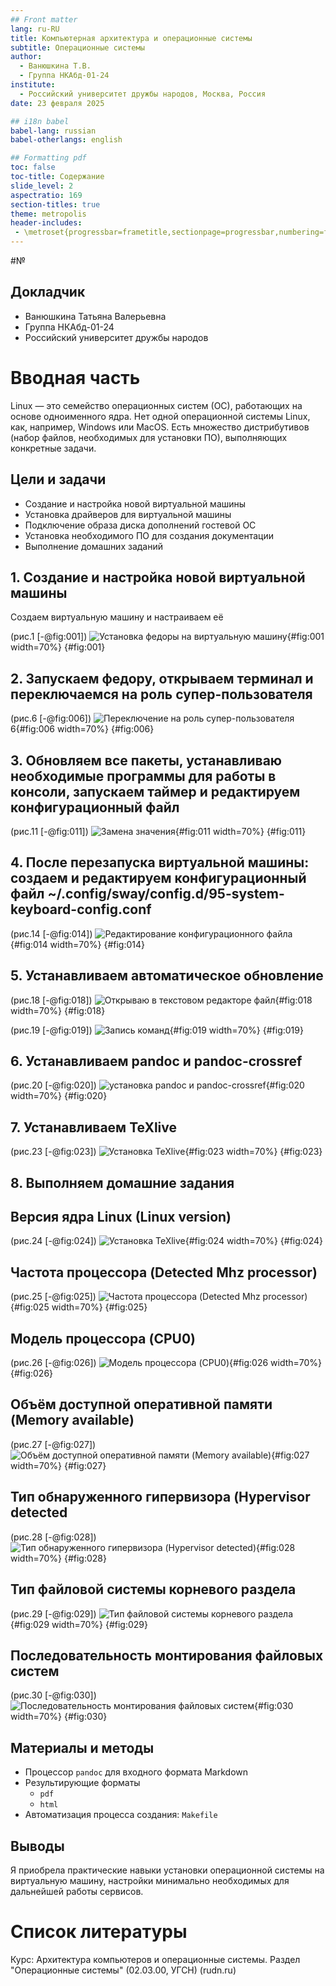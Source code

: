 ```yaml
---
## Front matter
lang: ru-RU
title: Компьютерная архитектура и операционные системы
subtitle: Операционные системы
author:
  - Ванюшкина Т.В.
  - Группа НКАбд-01-24
institute:
  - Российский университет дружбы народов, Москва, Россия
date: 23 февраля 2025

## i18n babel
babel-lang: russian
babel-otherlangs: english

## Formatting pdf
toc: false
toc-title: Содержание
slide_level: 2
aspectratio: 169
section-titles: true
theme: metropolis
header-includes:
 - \metroset{progressbar=frametitle,sectionpage=progressbar,numbering=fraction}
---
```


#№ 

## Докладчик


  * Ванюшкина Татьяна Валерьевна
  * Группа НКАбд-01-24
  * Российский университет дружбы народов


# Вводная часть

Linux — это семейство операционных систем (ОС), работающих на основе одноименного ядра. Нет одной операционной системы Linux, как, например, Windows или MacOS. Есть множество дистрибутивов (набор файлов, необходимых для установки ПО), выполняющих конкретные задачи.

## Цели и задачи

- Создание и настройка новой виртуальной машины
- Установка драйверов для виртуальной машины
- Подключение образа диска дополнений гостевой ОС
- Установка необходимого ПО для создания документации
- Выполнение домашних заданий

## 1. Создание и настройка новой виртуальной машины 

Создаем виртуальную машину и настраиваем её

(рис.1 [-@fig:001])
![Установка федоры на виртуальную машину](image/1){#fig:001 width=70%}
{#fig:001}

## 2. Запускаем федору, открываем терминал и переключаемся на роль супер-пользователя 

(рис.6 [-@fig:006])
![Переключение на роль супер-пользователя](image/)6{#fig:006 width=70%}
{#fig:006}

## 3. Обновляем все пакеты, устанавливаю необходимые программы для работы в консоли, запускаем таймер и редактируем конфигурационный файл

(рис.11 [-@fig:011])
![Замена значения ](image/11){#fig:011 width=70%}
{#fig:011}

## 4. После перезапуска виртуальной машины: создаем и редактируем конфигурационный файл ~/.config/sway/config.d/95-system-keyboard-config.conf

(рис.14 [-@fig:014])
![Редактирование конфигурационного файла](image/14){#fig:014 width=70%}
{#fig:014}

## 5. Устанавливаем автоматическое обновление

(рис.18 [-@fig:018])
![Открываю в текстовом редакторе файл](image/18){#fig:018 width=70%}
{#fig:018}

(рис.19 [-@fig:019])
![Запись команд](image/19){#fig:019 width=70%}
{#fig:019}

## 6. Устанавливаем pandoc и pandoc-crossref

(рис.20 [-@fig:020])
![установка pandoc и pandoc-crossref](image/20){#fig:020 width=70%}
{#fig:020}

## 7. Устанавливаем TeXlive

(рис.23 [-@fig:023])
![Установка TeXlive](image/23){#fig:023 width=70%}
{#fig:023}

## 8. Выполняем домашние задания 

##  Версия ядра Linux (Linux version)

(рис.24 [-@fig:024])
![Установка TeXlive](image/24){#fig:024 width=70%}
{#fig:024}

## Частота процессора (Detected Mhz processor)

(рис.25 [-@fig:025])
![Частота процессора (Detected Mhz processor)](image/25){#fig:025 width=70%}
{#fig:025}

## Модель процессора (CPU0)

(рис.26 [-@fig:026])
![Модель процессора (CPU0)](image/26){#fig:026 width=70%}
{#fig:026}

## Объём доступной оперативной памяти (Memory available)

(рис.27 [-@fig:027])
![Объём доступной оперативной памяти (Memory available)](image/27){#fig:027 width=70%}
{#fig:027}

## Тип обнаруженного гипервизора (Hypervisor detected

(рис.28 [-@fig:028])
![Тип обнаруженного гипервизора (Hypervisor detected)](image/28){#fig:028 width=70%}
{#fig:028}

## Тип файловой системы корневого раздела

(рис.29 [-@fig:029])
![Тип файловой системы корневого раздела](image/29){#fig:029 width=70%}
{#fig:029}

## Последовательность монтирования файловых систем

(рис.30 [-@fig:030])
![Последовательность монтирования файловых систем](image/30){#fig:030 width=70%}
{#fig:030}


## Материалы и методы

- Процессор `pandoc` для входного формата Markdown
- Результирующие форматы
	- `pdf`
	- `html`
- Автоматизация процесса создания: `Makefile`

## Выводы

Я приобрела практические навыки установки операционной системы на виртуальную машину, настройки минимально необходимых для дальнейшей работы сервисов.

# Список литературы

Курс: Архитектура компьютеров и операционные системы. Раздел "Операционные системы" (02.03.00, УГСН) (rudn.ru)



